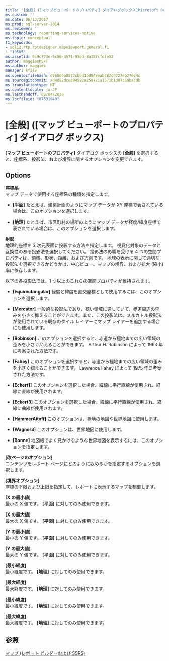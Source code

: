 ```yaml
---
title: '[全般] ([マップビューポートのプロパティ] ダイアログボックス)Microsoft Docs'
ms.custom: ''
ms.date: 06/13/2017
ms.prod: sql-server-2014
ms.reviewer: ''
ms.technology: reporting-services-native
ms.topic: conceptual
f1_keywords:
- sql12.rtp.rptdesigner.mapviewport.general.f1
- "10505"
ms.assetid: 6c9c773e-5c56-4571-95ed-8a157cfdfe52
author: maggiesMSFT
ms.author: maggies
manager: kfile
ms.openlocfilehash: d760d6a0572cbbd1bd948eab382c0727eb276c4c
ms.sourcegitcommit: ad4d92dce894592a259721a1571b1d8736abacdb
ms.translationtype: MT
ms.contentlocale: ja-JP
ms.lasthandoff: 08/04/2020
ms.locfileid: "87631640"
---
```

# <a name="map-viewport-properties-dialog-box-general"></a>[全般] ([マップ ビューポートのプロパティ] ダイアログ ボックス)
  **[マップ ビューポートのプロパティ]** ダイアログ ボックスの **[全般]** を選択すると、座標系、投影法、および境界に関するオプションを変更できます。  
  
## <a name="options"></a>Options  
 **座標系**  
 マップ データで使用する座標系の種類を指定します。  
  
-   **[平面]** たとえば、建築計画のようにマップ データが XY 座標で表されている場合は、このオプションを選択します。  
  
-   **[地理]** たとえば、市区町村の場所のようにマップ データが経度/緯度座標で表されている場合は、このオプションを選択します。  
  
 **射影**  
 地理的座標を 2 次元表面に投影する方法を指定します。 視覚化対象のデータと互換性のある投影法を選択してください。 投影法の影響を受ける 4 つの空間プロパティは、領域、形状、距離、および方向です。 地球の表示に関して適切な投影法を選択できるかどうかは、中心ビュー、マップの境界、および拡大 (縮小) 率に依存します。  
  
 以下の各投影法では、1 つ以上のこれらの空間プロパティが維持されます。  
  
-   **[Equirectangular]** 経度と緯度を直交座標として使用するには、このオプションを選択します。  
  
-   **[Mercator]** 一般的な投影法であり、狭い領域に適していて、赤道周辺の歪みを小さく抑えることができます。また、この投影法は、メルカトル投影法が使用されている既存のタイル レイヤーにマップ レイヤーを追加する場合にも使用します。  
  
-   **[Robinson]** このオプションを選択すると、赤道から極地までの広い領域の歪みを小さく抑えることができます。 Arthur H. Robinson によって 1963 年に考案された方法です。  
  
-   **[Fahey]** このオプションを選択すると、赤道から極地までの広い領域の歪みを小さく抑えることができます。 Lawrence Fahey によって 1975 年に考案された方法です。  
  
-   **[Eckert1]** このオプションを選択した場合、緯線に平行直線が使用され、経線に直線が使用されます。  
  
-   **[Eckert3]** このオプションを選択した場合、緯線に平行直線が使用され、経線に曲線が使用されます。  
  
-   **[HammerAitoff]** このオプションは、極地の地図や世界地図に使用します。  
  
-   **[Wagner3]** このオプションは、世界地図に使用します。  
  
-   **[Bonne]** 地図帳でよく見かけるような世界地図を表示するには、このオプションを指定します。  
  
 **[改ページのオプション]**  
 コンテンツをレポート ページにどのように収めるかを指定するオプションを選択します。  
  
 **[境界オプション]**  
 座標の下限および上限を指定して、レポートに表示するマップを制御します。  
  
 **[X の最小値]**  
 最小の X 値です。 **[平面]** に対してのみ使用できます。  
  
 **[X の最大値]**  
 最大の X 値です。 **[平面]** に対してのみ使用できます。  
  
 **[Y の最小値]**  
 最小の Y 値です。 **[平面]** に対してのみ使用できます。  
  
 **[Y の最大値]**  
 最大の Y 値です。 **[平面]** に対してのみ使用できます。  
  
 **[最小経度]**  
 最小経度です。 **[地理]** に対してのみ使用できます。  
  
 **[最大経度]**  
 最大経度です。 **[地理]** に対してのみ使用できます。  
  
 **[最小緯度]**  
 最小緯度です。 **[地理]** に対してのみ使用できます。  
  
 **[最大緯度]**  
 最大緯度です。 **[地理]** に対してのみ使用できます。  
  
## <a name="see-also"></a>参照  
 [マップ &#40;レポート ビルダーおよび SSRS&#41;](report-design/maps-report-builder-and-ssrs.md)  
  
  
